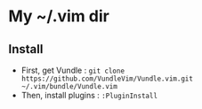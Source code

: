 # My ~/.vim dir

## Install

  * First, get Vundle : `git clone https://github.com/VundleVim/Vundle.vim.git ~/.vim/bundle/Vundle.vim`
  * Then, install plugins : `:PluginInstall`
